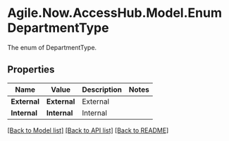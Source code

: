 # Agile.Now.AccessHub.Model.EnumDepartmentType
The enum of DepartmentType.

## Properties

Name | Value | Description | Notes
------------ | ------------- | ------------- | -------------
**External** | **External** | External |
**Internal** | **Internal** | Internal |

[[Back to Model list]](../README.md#documentation-for-models) [[Back to API list]](../README.md#documentation-for-api-endpoints) [[Back to README]](../README.md)

